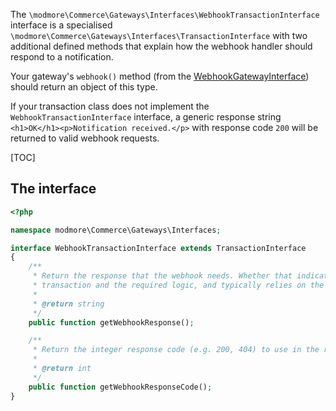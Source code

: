 The `\modmore\Commerce\Gateways\Interfaces\WebhookTransactionInterface` interface is a specialised `\modmore\Commerce\Gateways\Interfaces\TransactionInterface` with two additional defined methods that explain how the webhook handler should respond to a notification.

Your gateway's `webhook()` method (from the [WebhookGatewayInterface](20_WebhookGatewayInterface.md)) should return an object of this type.  

If your transaction class does not implement the `WebhookTransactionInterface` interface, a generic response string `<h1>OK</h1><p>Notification received.</p>` with response code `200` will be returned to valid webhook requests.

[TOC]

## The interface

```php
<?php

namespace modmore\Commerce\Gateways\Interfaces;

interface WebhookTransactionInterface extends TransactionInterface
{
    /**
     * Return the response that the webhook needs. Whether that indicates success or failure depends on the
     * transaction and the required logic, and typically relies on the webhook being handled or not.
     *
     * @return string
     */
    public function getWebhookResponse();

    /**
     * Return the integer response code (e.g. 200, 404) to use in the response to the webhook.
     *
     * @return int
     */
    public function getWebhookResponseCode();
}
```

